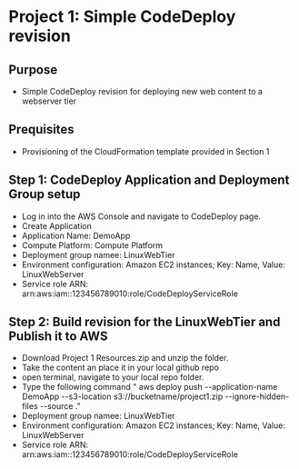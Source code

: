 # Project 1: Simple CodeDeploy revision

## Purpose

- Simple CodeDeploy revision for deploying new web content to a webserver tier

## Prequisites

- Provisioning of the CloudFormation template provided in Section 1

## Step 1: CodeDeploy Application and Deployment Group setup

- Log in into the AWS Console and navigate to CodeDeploy page.
- Create Application
- Application Name: DemoApp
- Compute Platform: Compute Platform
- Deployment group namee: LinuxWebTier
- Environment configuration: Amazon EC2 instances; Key: Name, Value: LinuxWebServer
- Service role ARN: arn:aws:iam::123456789010:role/CodeDeployServiceRole

## Step 2: Build revision for the LinuxWebTier and Publish it to AWS

- Download Project 1 Resources.zip and unzip the folder.
- Take the content an place it in your local github repo
- open terminal, navigate to your local repo folder.
- Type the following command " aws deploy push --application-name DemoApp --s3-location s3://bucketname/project1.zip --ignore-hidden-files --source ."
- Deployment group namee: LinuxWebTier
- Environment configuration: Amazon EC2 instances; Key: Name, Value: LinuxWebServer
- Service role ARN: arn:aws:iam::123456789010:role/CodeDeployServiceRole